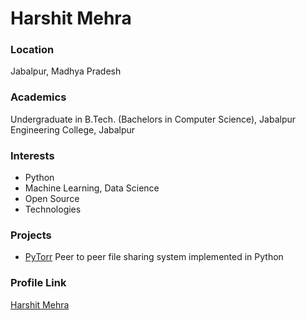 # Harshit Mehra

### Location

Jabalpur, Madhya Pradesh

### Academics

Undergraduate in B.Tech. (Bachelors in Computer Science), Jabalpur Engineering College, Jabalpur

### Interests

- Python
- Machine Learning, Data Science
- Open Source
- Technologies

### Projects

- [PyTorr](https://github.com/djharshit/pytorr)
Peer to peer file sharing system implemented in Python


### Profile Link

[Harshit Mehra](https://github.com/djharshit)
